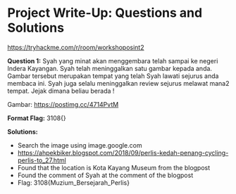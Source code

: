#  Project Write-Up: Questions and Solutions
https://tryhackme.com/r/room/workshoposint2

**Question 1:**
Syah yang minat akan menggembara telah sampai ke negeri Indera Kayangan. Syah telah meninggalkan satu gambar kepada anda. Gambar tersebut merupakan tempat yang telah Syah lawati sejurus anda membaca ini. Syah juga selalu meninggalkan review sejurus melawat mana2 tempat. Jejak dimana beliau berada !

Gambar: https://postimg.cc/4714PvtM

**Format Flag:** 3108{}

**Solutions:** 
- Search the image using image.google.com
- https://ahpekbiker.blogspot.com/2018/09/perlis-kedah-penang-cycling-perlis-to_27.html
- Found that the location is Kota Kayang Museum from the blogpost
- Found the comment of Syah at the comment of the blogpost
- Flag: 3108{Muzium_Bersejarah_Perlis}
